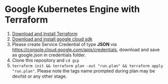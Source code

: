 # Google Kubernetes Engine with Terraform

1. [Download and Install Terraform](https://www.terraform.io/downloads.html)
2. [Download and install google cloud sdk](https://cloud.google.com/sdk/docs/downloads-interactive)
2. Please create Service Credential of type **JSON** via https://console.cloud.google.com/apis/credentials, download and save as google.json in credentials folder.
3. Clone this repository and `cd gcp`
4. `terraform init && terraform plan -out "run.plan" && terraform apply "run.plan"`. Please note the tags name prompted during plan may be dev/tst or any other stage.

